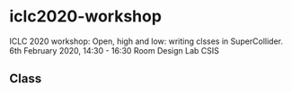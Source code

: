 # iclc2020-workshop
ICLC 2020 workshop: Open, high and low: writing clsses in SuperCollider.
6th February 2020, 14:30 - 16:30
Room Design Lab CSIS

## Class
